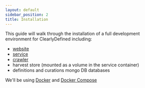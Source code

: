 ```yaml
---
layout: default
sidebar_position: 2
title: Installation
---
```


This guide will walk through the installation of a full development environment for ClearlyDefined including:

- [website](https://github.com/clearlydefined/website)
- [service](https://github.com/clearlydefined/service)
- [crawler](https://github.com/clearlydefined/crawler)
- harvest store (mounted as a volume in the service container)
- definitions and curations mongo DB databases

We'll be using [Docker](https://www.docker.com/) and [Docker Compose](https://docs.docker.com/compose/)
